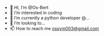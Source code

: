 - 👋 Hi, I’m @Os-Bert
- 👀 I’m interested in coding
- 🌱 I’m currently a python developer @...
- 💞️ I’m looking to...
- 📫 How to reach me ossym003@gmail.com

<!---
Os-Bert/Os-Bert is a ✨ special ✨ repository because its `README.md` (this file) appears on your GitHub profile.
You can click the Preview link to take a look at your changes.
--->
